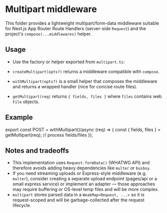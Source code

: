 Multipart middleware
====================

This folder provides a lightweight multipart/form-data middleware suitable for
Next.js App Router Route Handlers (server-side `Request`) and the project's
`compose(...middlewares)` helper.

Usage
-----

- Use the factory or helper exported from `multipart.ts`:

- `createMultipart(opts?)` returns a middleware compatible with `compose`.
- `withMultipart(opts?)` is a small helper that composes the middleware and
  returns a wrapped handler (nice for concise route files).
- `getMultipart(req)` returns `{ fields, files }` where `files` contains web
  `File` objects.

Example
-------

export const POST = withMultipart()(async (req) => {
  const { fields, files } = getMultipart(req);
  // process fields/files
});

Notes and tradeoffs
-------------------

- This implementation uses `Request.formData()` (WHATWG API) and therefore
  avoids adding heavy dependencies like `multer` or `busboy`.
- If you need streaming uploads or Express-style middleware (e.g. `multer`),
  consider creating a separate upload endpoint (pages/api or a small express
  service) or implement an adapter — those approaches may require buffering
  or OS-level temp files and will be more complex.
- `multipart` stores parsed data in a `WeakMap<Request, ...>` so it is
  request-scoped and will be garbage-collected after the request lifecycle.
